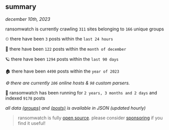 
## summary
_december 10th, 2023_

ransomwatch is currently crawling `311` sites belonging to `166` unique groups

⏲ there have been `3` posts within the `last 24 hours`

🦈 there have been `122` posts within the `month of december`

🪐 there have been `1294` posts within the `last 90 days`

🏚 there have been `4490` posts within the `year of 2023`

_⚙️ there are currently `106` online hosts & `98` custom parsers._

🦕 ransomwatch has been running for `2 years, 3 months and 2 days` and indexed `9178` posts

_all data  [(groups)](http://ransomwhat.telemetry.ltd/groups) and [(posts)](http://ransomwhat.telemetry.ltd/posts) is available in JSON (updated hourly)_

> ransomwatch is fully [open source](https://github.com/joshhighet/ransomwatch#ransomwatch--). please consider [sponsoring](https://github.com/sponsors/joshhighet) if you find it useful!
